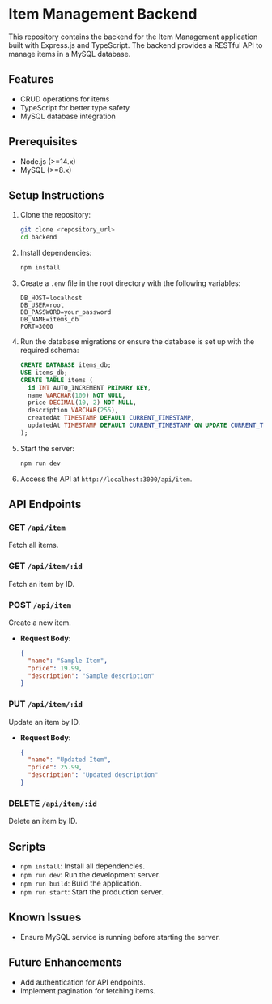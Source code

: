 # Item Management Backend

This repository contains the backend for the Item Management application built with Express.js and TypeScript. The backend provides a RESTful API to manage items in a MySQL database.

## Features
- CRUD operations for items
- TypeScript for better type safety
- MySQL database integration

## Prerequisites
- Node.js (>=14.x)
- MySQL (>=8.x)

## Setup Instructions

1. Clone the repository:
   ```bash
   git clone <repository_url>
   cd backend
   ```

2. Install dependencies:
   ```bash
   npm install
   ```

3. Create a `.env` file in the root directory with the following variables:
   ```env
   DB_HOST=localhost
   DB_USER=root
   DB_PASSWORD=your_password
   DB_NAME=items_db
   PORT=3000
   ```

4. Run the database migrations or ensure the database is set up with the required schema:
   ```sql
   CREATE DATABASE items_db;
   USE items_db;
   CREATE TABLE items (
     id INT AUTO_INCREMENT PRIMARY KEY,
     name VARCHAR(100) NOT NULL,
     price DECIMAL(10, 2) NOT NULL,
     description VARCHAR(255),
     createdAt TIMESTAMP DEFAULT CURRENT_TIMESTAMP,
     updatedAt TIMESTAMP DEFAULT CURRENT_TIMESTAMP ON UPDATE CURRENT_TIMESTAMP
   );
   ```

5. Start the server:
   ```bash
   npm run dev
   ```

6. Access the API at `http://localhost:3000/api/item`.

## API Endpoints

### GET `/api/item`
Fetch all items.

### GET `/api/item/:id`
Fetch an item by ID.

### POST `/api/item`
Create a new item. 
- **Request Body**:
  ```json
  {
    "name": "Sample Item",
    "price": 19.99,
    "description": "Sample description"
  }
  ```

### PUT `/api/item/:id`
Update an item by ID.
- **Request Body**:
  ```json
  {
    "name": "Updated Item",
    "price": 25.99,
    "description": "Updated description"
  }
  ```

### DELETE `/api/item/:id`
Delete an item by ID.

## Scripts

- `npm install`: Install all dependencies.
- `npm run dev`: Run the development server.
- `npm run build`: Build the application.
- `npm run start`: Start the production server.

## Known Issues
- Ensure MySQL service is running before starting the server.

## Future Enhancements
- Add authentication for API endpoints.
- Implement pagination for fetching items.
